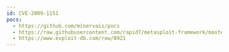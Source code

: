 ```yaml
---
id: CVE-2009-1151
pocs:
  - https://github.com/minervais/pocs
  - https://raw.githubusercontent.com/rapid7/metasploit-framework/master/modules/exploits/unix/webapp/phpmyadmin_config.rb
  - https://www.exploit-db.com/raw/8921
---
```

